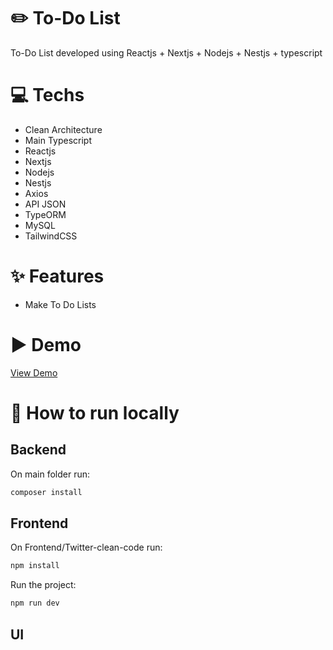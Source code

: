 # ✏️ To-Do List

To-Do List developed using Reactjs + Nextjs + Nodejs + Nestjs + typescript

# 💻 Techs

- Clean Architecture
- Main Typescript 
- Reactjs
- Nextjs
- Nodejs
- Nestjs
- Axios
- API JSON
- TypeORM
- MySQL
- TailwindCSS

# ✨ Features

- Make To Do Lists

# ▶️ Demo

[View Demo]()

# 💾 How to run locally

## Backend

 On main folder run:

```bash
composer install
```

## Frontend

On Frontend/Twitter-clean-code run:

```bash
npm install
```

Run the project:
```bash
npm run dev
```

## UI
